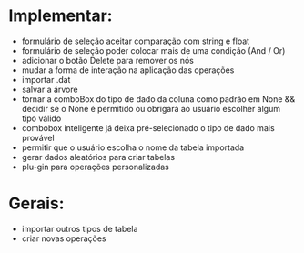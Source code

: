 # Implementar:

- formulário de seleção aceitar comparação com string e float
- formulário de seleção poder colocar mais de uma condição (And / Or)
- adicionar o botão Delete para remover os nós
- mudar a forma de interação na aplicação das operações 
- importar .dat
- salvar a árvore
- tornar a comboBox do tipo de dado da coluna como padrão em None && decidir se o None é permitido ou obrigará ao usuário escolher algum tipo válido
- combobox inteligente já deixa pré-selecionado o tipo de dado mais provável
- permitir que o usuário escolha o nome da tabela importada
- gerar dados aleatórios para criar tabelas
- plu-gin para operações personalizadas

# Gerais:

- importar outros tipos de tabela
- criar novas operações
